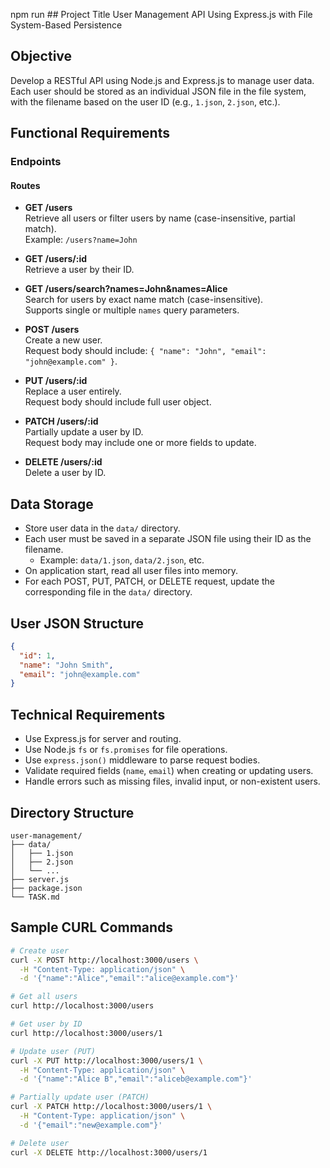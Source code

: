   npm run ## Project Title
  User Management API Using Express.js with File System-Based Persistence

  ## Objective
  Develop a RESTful API using Node.js and Express.js to manage user data. Each user should be stored as an individual JSON file in the file system, with the filename based on the user ID (e.g., `1.json`, `2.json`, etc.).

  ## Functional Requirements

  ### Endpoints

  #### Routes

  - **GET /users**  
    Retrieve all users or filter users by name (case-insensitive, partial match).  
    Example: `/users?name=John`

  - **GET /users/:id**  
    Retrieve a user by their ID.

  - **GET /users/search?names=John&names=Alice**  
    Search for users by exact name match (case-insensitive).  
    Supports single or multiple `names` query parameters.

- **POST /users**  
  Create a new user.  
  Request body should include: `{ "name": "John", "email": "john@example.com" }`.

- **PUT /users/:id**  
  Replace a user entirely.  
  Request body should include full user object.

- **PATCH /users/:id**  
  Partially update a user by ID.  
  Request body may include one or more fields to update.

- **DELETE /users/:id**  
  Delete a user by ID.


## Data Storage

- Store user data in the `data/` directory.
- Each user must be saved in a separate JSON file using their ID as the filename.
  - Example: `data/1.json`, `data/2.json`, etc.
- On application start, read all user files into memory.
- For each POST, PUT, PATCH, or DELETE request, update the corresponding file in the `data/` directory.

## User JSON Structure

```json
{
  "id": 1,
  "name": "John Smith",
  "email": "john@example.com"
}
````

## Technical Requirements

* Use Express.js for server and routing.
* Use Node.js `fs` or `fs.promises` for file operations.
* Use `express.json()` middleware to parse request bodies.
* Validate required fields (`name`, `email`) when creating or updating users.
* Handle errors such as missing files, invalid input, or non-existent users.

## Directory Structure

```
user-management/
├── data/
│   ├── 1.json
│   ├── 2.json
│   └── ...
├── server.js
├── package.json
└── TASK.md
```

## Sample CURL Commands

```bash
# Create user
curl -X POST http://localhost:3000/users \
  -H "Content-Type: application/json" \
  -d '{"name":"Alice","email":"alice@example.com"}'

# Get all users
curl http://localhost:3000/users

# Get user by ID
curl http://localhost:3000/users/1

# Update user (PUT)
curl -X PUT http://localhost:3000/users/1 \
  -H "Content-Type: application/json" \
  -d '{"name":"Alice B","email":"aliceb@example.com"}'

# Partially update user (PATCH)
curl -X PATCH http://localhost:3000/users/1 \
  -H "Content-Type: application/json" \
  -d '{"email":"new@example.com"}'

# Delete user
curl -X DELETE http://localhost:3000/users/1
```

